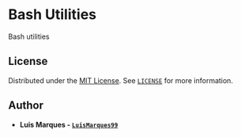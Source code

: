 # Bash Utilities

Bash utilities

## License

Distributed under the [MIT License](https://choosealicense.com/licenses/mit/). See [`LICENSE`](LICENSE) for more information.

## Author

- **Luis Marques - [`LuisMarques99`](https://github.com/LuisMarques99)**
